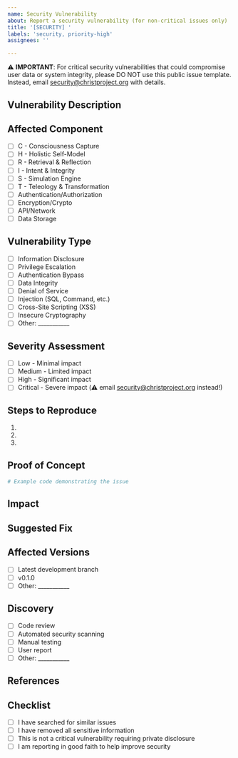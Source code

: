 ```yaml
---
name: Security Vulnerability
about: Report a security vulnerability (for non-critical issues only)
title: '[SECURITY] '
labels: 'security, priority-high'
assignees: ''

---
```


⚠️ **IMPORTANT**: For critical security vulnerabilities that could compromise user data or system integrity, please DO NOT use this public issue template. Instead, email security@christproject.org with details.

## Vulnerability Description
<!-- Describe the security issue -->

## Affected Component
<!-- Which component(s) are affected? -->
- [ ] C - Consciousness Capture
- [ ] H - Holistic Self-Model
- [ ] R - Retrieval & Reflection
- [ ] I - Intent & Integrity
- [ ] S - Simulation Engine
- [ ] T - Teleology & Transformation
- [ ] Authentication/Authorization
- [ ] Encryption/Crypto
- [ ] API/Network
- [ ] Data Storage

## Vulnerability Type
<!-- Select the type of vulnerability -->
- [ ] Information Disclosure
- [ ] Privilege Escalation
- [ ] Authentication Bypass
- [ ] Data Integrity
- [ ] Denial of Service
- [ ] Injection (SQL, Command, etc.)
- [ ] Cross-Site Scripting (XSS)
- [ ] Insecure Cryptography
- [ ] Other: ___________

## Severity Assessment
<!-- Your assessment of severity -->
- [ ] Low - Minimal impact
- [ ] Medium - Limited impact
- [ ] High - Significant impact
- [ ] Critical - Severe impact (⚠️ email security@christproject.org instead!)

## Steps to Reproduce
<!-- How can we reproduce this vulnerability? -->
1.
2.
3.

## Proof of Concept
<!-- If you have a PoC, describe it here (sanitize any sensitive data) -->
```python
# Example code demonstrating the issue
```

## Impact
<!-- What is the potential impact of this vulnerability? -->

## Suggested Fix
<!-- If you have suggestions for fixing the vulnerability -->

## Affected Versions
<!-- Which versions are affected? -->
- [ ] Latest development branch
- [ ] v0.1.0
- [ ] Other: ___________

## Discovery
<!-- How did you discover this vulnerability? -->
- [ ] Code review
- [ ] Automated security scanning
- [ ] Manual testing
- [ ] User report
- [ ] Other: ___________

## References
<!-- Any relevant CVEs, articles, or documentation -->

## Checklist
- [ ] I have searched for similar issues
- [ ] I have removed all sensitive information
- [ ] This is not a critical vulnerability requiring private disclosure
- [ ] I am reporting in good faith to help improve security